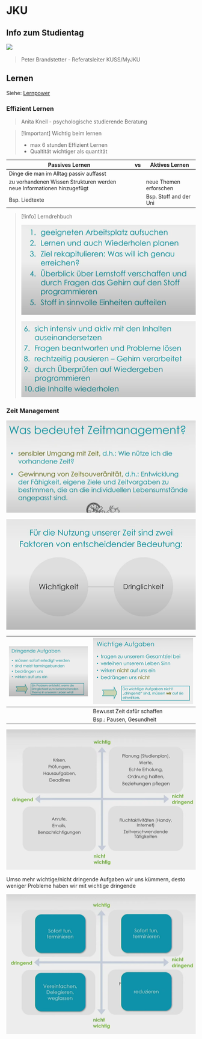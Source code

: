 # JKU

## Info zum Studientag

![](https://www.youtube.com/live/0R5LCo7kL2k?si=ZdB0263g9UZibnmc)

> Peter Brandstetter - Referatsleiter KUSS/MyJKU


## Lernen

Siehe: [Lernpower](Lernpower.md)

### Effizient Lernen

> Anita Kneil - psychologische studierende Beratung

> [!important] Wichtig beim lernen
> - max 6 stunden Effizient Lernen
> - Qualtität wichtiger als quantität

| Passives Lernen                                                        | vs  | Aktives Lernen         |
| ---------------------------------------------------------------------- | --- | ---------------------- |
| Dinge die man im Alltag passiv auffasst                                |     |                        | 
| zu vorhandenen Wissen Strukturen werden neue Informationen hinzugefügt |     | neue Themen erforschen |
| Bsp. Liedtexte                                                         |     | Bsp. Stoff and der Uni |


> [!info] Lerndrehbuch
> 
> ![500](assets/Pasted%20image%2020230831132836.png)
> 
> ![500](assets/Pasted%20image%2020230831132830.png)

### Zeit Management

![625|500](assets/Pasted%20image%2020230831133548.png)

![625|525](assets/Pasted%20image%2020230831133621.png)

| ![625\|400](assets/Pasted%20image%2020230831133703.png) | ![625\|375](assets/Pasted%20image%2020230831133812.png) |
| -------------------------------------------------- | -------------------------------------------------- |
|                                                    | Bewusst Zeit dafür schaffen                        |
|                                                    | Bsp.: Pausen, Gesundheit                           | 

![|550](assets/Pasted%20image%2020230831134017.png)

Umso mehr wichtige/nicht dringende Aufgaben wir uns kümmern, desto weniger Probleme haben wir mit wichtige dringende 

![|550](assets/Pasted%20image%2020230831134443.png)